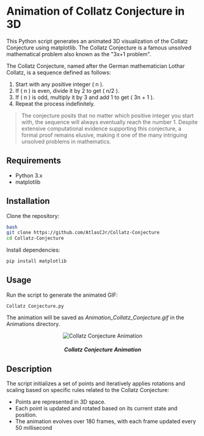 # Animation of Collatz Conjecture in 3D

This Python script generates an animated 3D visualization of the Collatz Conjecture using matplotlib. The Collatz Conjecture is a famous unsolved mathematical problem also known as the "3x+1 problem".

The Collatz Conjecture, named after the German mathematician Lothar Collatz, is a sequence defined as follows:

1. Start with any positive integer \( n \).
2. If \( n \) is even, divide it by 2 to get \( n/2 \).
3. If \( n \) is odd, multiply it by 3 and add 1 to get \( 3n + 1 \).
4. Repeat the process indefinitely.

> The conjecture posits that no matter 
> which positive integer you start with, 
> the sequence will always eventually reach 
> the number 1. Despite extensive computational 
> evidence supporting this conjecture, a formal
> proof remains elusive, making it one 
> of the many intriguing unsolved problems 
> in mathematics.

## Requirements

- Python 3.x
- matplotlib

## Installation

Clone the repository:

```sh
bash
git clone https://github.com/AtlasCJr/Collatz-Conjecture
cd Collatz-Conjecture
```

Install dependencies:

```sh
pip install matplotlib
```

## Usage

Run the script to generate the animated GIF:

    Collatz Conjecture.py

The animation will be saved as _Animation_Collatz_Conjecture.gif_ in the Animations directory.

<div align="center">
  <img src="Animations/Animation_Collatz Conjecture.gif" alt="Collatz Conjecture Animation">
  <h5>Collatz Conjecture Animation</h5>
</div>

## Description

The script initializes a set of points and iteratively applies rotations and scaling based on specific rules related to the Collatz Conjecture:
+ Points are represented in 3D space.
+ Each point is updated and rotated based on its current state and position.
+ The animation evolves over 180 frames, with each frame updated every 50 millisecond